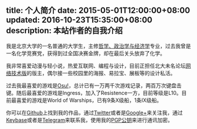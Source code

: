 title: 个人简介
date: 2015-05-01T12:00:00+08:00
updated: 2016-10-23T15:35:00+08:00
description: 本站作者的自我介绍
---

我是北京大学的一名普通的大学生，主修[哲学、政治学与经济学](https://zh.wikipedia.org/zh-cn/%E5%93%B2%E5%AD%B8%E3%80%81%E6%94%BF%E6%B2%BB%E5%AD%B8%E5%8F%8A%E7%B6%93%E6%BF%9F%E5%AD%B8)专业，过去我曾是一名化学竞赛党，获得到过全国决赛金牌，却在最后关头放弃了化学。

我非常喜爱动漫与轻小说，热爱互联网、编程与设计，目前正担任北大未名论坛[网络技术版](http://www.bdwm.net/bbs/bbsdoc.php?board=Networking)的版主，偶尔接一些校园里的海报、易拉宝、展板等的设计私活。

过去我最喜爱的游戏是[Osu!](https://osu.ppy.sh/u/BlackGear)，总计已有一万两千次游戏记录，两百万次键盘击键。随后最喜爱的游戏是Ingress，加入了Resistence一方，目前等级是L10。目前最喜爱的游戏是World of Warships，已有9条X级船，1条IX级船。

你可以在[Github](https://github.com/blackgear)上找到我的作品，通过[Twitter](https://twitter.com/atomhelix)或者是[Google+](https://plus.google.com/100525412413357066353/)来关注我，通过[Keybase](https://keybase.io/atomhelix)或者是[Telegram](https://telegram.me/atomhelix)来联系我，使用我的[PGP公钥](/about/pgp.asc)来进行通讯加密。
